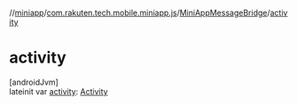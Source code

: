 //[miniapp](../../../index.md)/[com.rakuten.tech.mobile.miniapp.js](../index.md)/[MiniAppMessageBridge](index.md)/[activity](activity.md)

# activity

[androidJvm]\
lateinit var [activity](activity.md): [Activity](https://developer.android.com/reference/kotlin/android/app/Activity.html)
